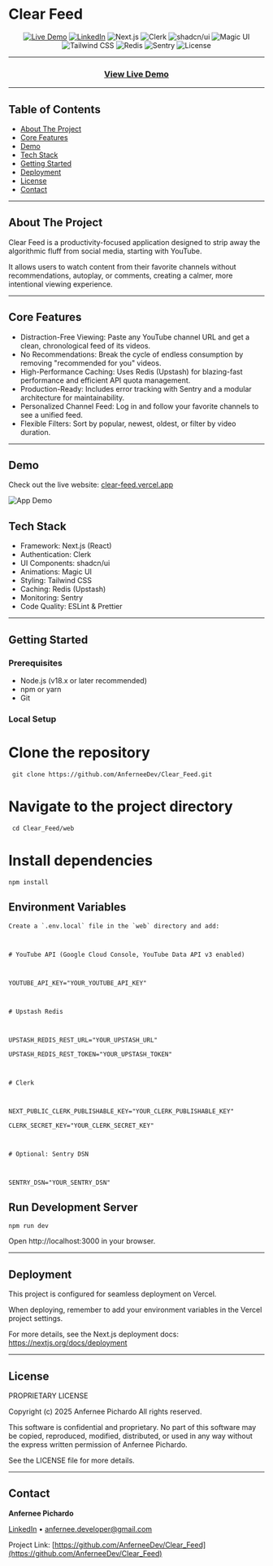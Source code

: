 # Clear Feed

<div align="center">

[![Live Demo](https://img.shields.io/badge/Live%20Demo-clear--feed.vercel.app-brightgreen?style=for-the-badge)](https://clear-feed.vercel.app)
[![LinkedIn](https://img.shields.io/badge/LinkedIn-0A66C2?style=for-the-badge&logo=linkedin&logoColor=white)](https://www.linkedin.com/in/anfernee-pichardo-0787a637a/)
![Next.js](https://img.shields.io/badge/Next.js-000000?style=for-the-badge&logo=nextdotjs&logoColor=white)
![Clerk](https://img.shields.io/badge/Clerk-6C47FF?style=for-the-badge&logo=clerk&logoColor=white)
![shadcn/ui](https://img.shields.io/badge/shadcn%2Fui-000000?style=for-the-badge&logo=shadcnui&logoColor=white)
![Magic UI](https://img.shields.io/badge/Magic%20UI-000000?style=for-the-badge&logo=magicui&logoColor=white)
![Tailwind CSS](https://img.shields.io/badge/Tailwind%20CSS-06B6D4?style=for-the-badge&logo=tailwindcss&logoColor=white)
![Redis](https://img.shields.io/badge/Redis-DC382D?style=for-the-badge&logo=redis&logoColor=white)
![Sentry](https://img.shields.io/badge/Sentry-362D59?style=for-the-badge&logo=sentry&logoColor=white)
![License](https://img.shields.io/badge/License-Proprietary-red.svg?style=for-the-badge)

</div>

---

<div align="center">

### [View Live Demo](https://clear-feed.vercel.app)

</div>

---

## Table of Contents

- [About The Project](#about-the-project)
- [Core Features](#core-features)
- [Demo](#demo)
- [Tech Stack](#tech-stack)
- [Getting Started](#getting-started)
- [Deployment](#deployment)
- [License](#license)
- [Contact](#contact)

---

## About The Project

Clear Feed is a productivity-focused application designed to strip away the algorithmic fluff from social media, starting with YouTube.

It allows users to watch content from their favorite channels without recommendations, autoplay, or comments, creating a calmer, more intentional viewing experience.

---

## Core Features

- Distraction-Free Viewing: Paste any YouTube channel URL and get a clean, chronological feed of its videos.
- No Recommendations: Break the cycle of endless consumption by removing "recommended for you" videos.
- High-Performance Caching: Uses Redis (Upstash) for blazing-fast performance and efficient API quota management.
- Production-Ready: Includes error tracking with Sentry and a modular architecture for maintainability.
- Personalized Channel Feed: Log in and follow your favorite channels to see a unified feed.
- Flexible Filters: Sort by popular, newest, oldest, or filter by video duration.

---

## Demo

Check out the live website: [clear-feed.vercel.app](https://clear-feed.vercel.app)

![App Demo](assets/images/demo.gif)

## Tech Stack

- Framework: Next.js (React)
- Authentication: Clerk
- UI Components: shadcn/ui
- Animations: Magic UI
- Styling: Tailwind CSS
- Caching: Redis (Upstash)
- Monitoring: Sentry
- Code Quality: ESLint & Prettier

---

## Getting Started

### Prerequisites

- Node.js (v18.x or later recommended)
- npm or yarn
- Git

### Local Setup

# Clone the repository

` git clone https://github.com/AnferneeDev/Clear_Feed.git`

# Navigate to the project directory

` cd Clear_Feed/web`

# Install dependencies

`npm install`

## Environment Variables

```
Create a `.env.local` file in the `web` directory and add:



# YouTube API (Google Cloud Console, YouTube Data API v3 enabled)



YOUTUBE_API_KEY="YOUR_YOUTUBE_API_KEY"



# Upstash Redis



UPSTASH_REDIS_REST_URL="YOUR_UPSTASH_URL"

UPSTASH_REDIS_REST_TOKEN="YOUR_UPSTASH_TOKEN"



# Clerk



NEXT_PUBLIC_CLERK_PUBLISHABLE_KEY="YOUR_CLERK_PUBLISHABLE_KEY"

CLERK_SECRET_KEY="YOUR_CLERK_SECRET_KEY"



# Optional: Sentry DSN



SENTRY_DSN="YOUR_SENTRY_DSN"
```

## Run Development Server

`npm run dev`

Open http://localhost:3000 in your browser.

---

## Deployment

This project is configured for seamless deployment on Vercel.

When deploying, remember to add your environment variables in the Vercel project settings.

For more details, see the Next.js deployment docs: https://nextjs.org/docs/deployment

---

## License

PROPRIETARY LICENSE

Copyright (c) 2025 Anfernee Pichardo All rights reserved.

This software is confidential and proprietary. No part of this software may be copied, reproduced, modified, distributed, or used in any way without the express written permission of Anfernee Pichardo.

See the LICENSE file for more details.

---

## Contact

**Anfernee Pichardo**

[LinkedIn](https://www.linkedin.com/in/anfernee-pichardo-0787a637a/) • anfernee.developer@gmail.com

Project Link: [https://github.com/AnferneeDev/Clear_Feed](https://github.com/AnferneeDev/Clear_Feed)
